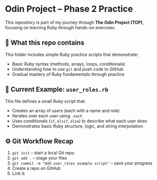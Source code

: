 # Odin Project – Phase 2 Practice

This repository is part of my journey through **The Odin Project (TOP)**, focusing on learning Ruby through hands-on exercises.

## 🧠 What this repo contains
This folder includes simple Ruby practice scripts that demonstrate:
- Basic Ruby syntax (methods, arrays, loops, conditionals)
- Understanding how to use `git` and push code to GitHub
- Gradual mastery of Ruby fundamentals through practice

## 📂 Current Example: `user_roles.rb`
This file defines a small Ruby script that:
- Creates an array of users (each with a name and role)
- Iterates over each user using `.each`
- Uses conditionals (`if`, `elsif`, `else`) to describe what each user does
- Demonstrates basic Ruby structure, logic, and string interpolation

## ⚙️ Git Workflow Recap
1. `git init` – start a local Git repo  
2. `git add .` – stage your files  
3. `git commit -m "Add user_roles example script"` – save your progress  
4. Create a repo on GitHub  
5. Link it:  

